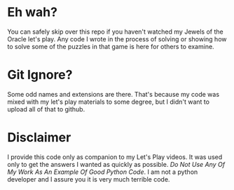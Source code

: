 # Eh wah?
You can safely skip over this repo if you haven't watched my Jewels of the Oracle let's play. Any code I wrote in the process of solving or showing how to solve some of the puzzles in that game is here for others to examine.

# Git Ignore?
Some odd names and extensions are there. That's because my code was mixed with my let's play materials to some degree, but I didn't want to upload all of that to github.

# Disclaimer
I provide this code only as companion to my Let's Play videos. It was used only to get the answers I wanted as quickly as possible. _Do Not Use Any Of My Work As An Example Of Good Python Code_. I am not a python developer and I assure you it is very much terrible code.
